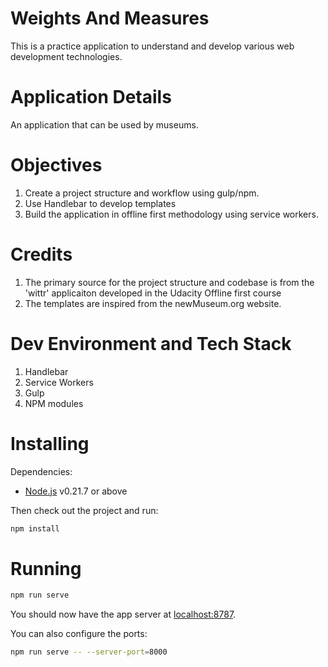 # Weights And Measures

This is a practice application to understand and develop various web development technologies.

# Application Details

An application that can be used by museums.

# Objectives

1. Create a project structure and workflow using gulp/npm.
2. Use Handlebar to develop templates 
3. Build the application in offline first methodology using service workers.

# Credits

1. The primary source for the project structure and codebase is from the 'wittr' applicaiton developed in the Udacity Offline first course
2. The templates are inspired from the newMuseum.org website.

# Dev Environment and Tech Stack

1. Handlebar
2. Service Workers
3. Gulp
4. NPM modules

# Installing

Dependencies:

* [Node.js](https://nodejs.org/en/) v0.21.7 or above

Then check out the project and run:

```sh
npm install
```

# Running

```sh
npm run serve
```

You should now have the app server at [localhost:8787](http://localhost:8787).

You can also configure the ports:

```sh
npm run serve -- --server-port=8000
```
